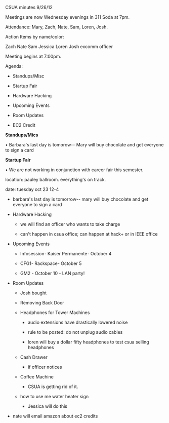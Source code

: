 CSUA minutes 9/26/12

Meetings are now Wednesday evenings in 311 Soda at 7pm.

Attendance: Mary, Zach, Nate, Sam, Loren, Josh.

Action Items by name/color:

Zach Nate Sam Jessica Loren Josh excomm officer

Meeting begins at 7:00pm.

Agenda:

-   Standups/Misc

-   Startup Fair

-   Hardware Hacking

-   Upcoming Events

-   Room Updates

-   EC2 Credit

**Standups/Mics**

• Barbara's last day is tomorow\-- Mary will buy chocolate and get
everyone to sign a card

**Startup Fair**

• We are not working in conjunction with career fair this semester.

location: pauley ballroom. everything's on track.

date: tuesday oct 23 12-4

-   barbara's last day is tomorrow\-- mary will buy chocolate and get
    everyone to sign a card

<!-- -->

-   Hardware Hacking

    -   we will find an officer who wants to take charge

    -   can't happen in csua office; can happen at hack+ or in IEEE
        office

-   Upcoming Events

    -   Infosession- Kaiser Permanente- October 4

    -   CFG1- Rackspace- October 5

    -   GM2 - October 10 - LAN party!

-   Room Updates

    -   Josh bought

    -   Removing Back Door

    -   Headphones for Tower Machines

        -   audio extensions have drastically lowered noise

        -   rule to be posted: do not unplug audio cables

        -   loren will buy a dollar fifty headphones to test csua
            selling headphones

    -   Cash Drawer

        -   if officer notices

    -   Coffee Machine

        -   CSUA is getting rid of it.

    -   how to use me water heater sign

        -   Jessica will do this

-   nate will email amazon about ec2 credits
